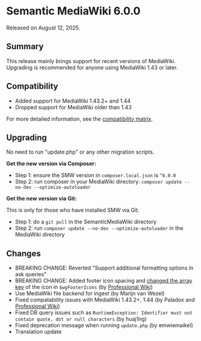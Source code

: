 # Semantic MediaWiki 6.0.0

Released on August 12, 2025.

## Summary

This release mainly brings support for recent versions of MediaWiki.
Upgrading is recommended for anyone using MediaWiki 1.43 or later.

## Compatibility

* Added support for MediaWiki 1.43.2+ and 1.44
* Dropped support for MediaWiki older than 1.43

For more detailed information, see the [compatibility matrix](../COMPATIBILITY.md#compatibility).

## Upgrading

No need to run "update.php" or any other migration scripts.

**Get the new version via Composer:**

* Step 1: ensure the SMW version in `composer.local.json` is `^6.0.0`
* Step 2: run composer in your MediaWiki directory: `composer update --no-dev --optimize-autoloader`

**Get the new version via Git:**

This is only for those who have installed SMW via Git.

* Step 1: do a `git pull` in the SemanticMediaWiki directory
* Step 2: run `composer update --no-dev --optimize-autoloader` in the MediaWiki directory

## Changes

* BREAKING CHANGE: Reverted "Support additional formatting options in ask queries"
* BREAKING CHANGE: Added footer icon spacing and [changed the array key](https://github.com/SemanticMediaWiki/SemanticMediaWiki/commit/6dd90911d6cfba80a6d2137f6a80e58ffdb4577f) of the icon in `$wgFooterIcons` (by [Professional Wiki])
* Use MediaWiki file backend for ingest (by Marijn van Wezel)
* Fixed compatability issues with MediaWiki 1.43.2+, 1.44 (by Paladox and [Professional Wiki])
* Fixed DB query issues such as `RuntimeException: Identifier must not contain quote, dot or null characters` (by huaj1ng)
* Fixed deprecation message when running `update.php` (by emwiemaikel)
* Translation update

[Professional Wiki]: https://professional.wiki